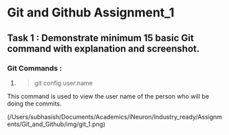 # Git and Github Assignment_1
## Task 1 : Demonstrate minimum 15 basic Git command with explanation and screenshot.

### Git Commands : 
1. > git config user.name 

This command is used to view the user name of the person who will be doing the commits.

(/Users/subhasish/Documents/Academics/iNeuron/Industry_ready/Assignments/Git_and_Github/img/git_1.png)
